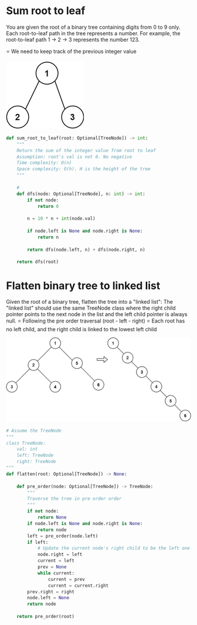 # Sum root to leaf
You are given the root of a binary tree containing digits from 0 to 9 only.
Each root-to-leaf path in the tree represents a number.
For example, the root-to-leaf path 1 -> 2 -> 3 represents the number 123.

⭐️ We need to keep track of the previous integer value

![sum root to leaf](../resources/root_to_leaf.jpg)
```python
def sum_root_to_leaf(root: Optional[TreeNode]) -> int:
	"""
	Return the sum of the integer value from root to leaf
	Assumption: root's val is not 0. No negative
	Time complexity: O(n)
	Space complexity: O(h). H is the height of the tree
	"""

	# 
	def dfs(node: Optional[TreeNode], n: int) -> int:
		if not node:
			return 0
		
		n = 10 * n + int(node.val)

		if node.left is None and node.right is None:
			return n

		return dfs(node.left, n) + dfs(node.right, n)
	
	return dfs(root)
```

# Flatten binary tree to linked list
Given the root of a binary tree, flatten the tree into a "linked list":
The "linked list" should use the same TreeNode class where the right child pointer points to the next node in the list and the left child pointer is always null.
⭐️ Following the pre order traversal (root - left - right)
⭐️ Each root has no left child, and the right child is linked to the lowest left child

![flatten binary tree](../resources/flatten_bt.jpg)

```python
# Assume the TreeNode
"""
class TreeNode:
	val: int
	left: TreeNode
	right: TreeNode
"""
def flatten(root: Optional[TreeNode]) -> None:
	
	def pre_order(node: Optional[TreeNode]) -> TreeNode:
		"""
		Traverse the tree in pre order order
		"""
		if not node:
			return None
		if node.left is None and node.right is None:
			return node
		left = pre_order(node.left)
		if left:
			# Update the current node's right child to be the left one
			node.right = left
			current = left
			prev = None
			while current:
				current = prev
				current = current.right
		prev.right = right
		node.left = None
		return node
	
	return pre_order(root)
```